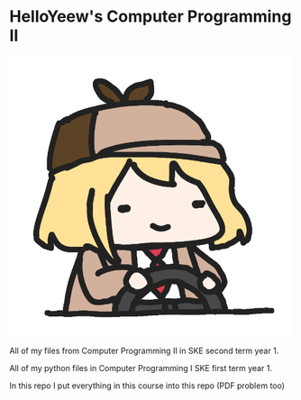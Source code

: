 # HelloYeew's Computer Programming II

![AmeDrive](amedrive.gif)

All of my files from Computer Programming II in SKE second term year 1.

All of my python files in Computer Programming I SKE first term year 1.

In this repo I put everything in this course into this repo (PDF problem too)